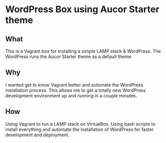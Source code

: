 # WordPress Box using Aucor Starter theme

## What
This is a Vagrant box for installing a simple LAMP stack & WordPress. The WordPress runs the Aucor Starter theme as a default theme
## Why
I wanted get to know Vagrant better and automate the WordPress installation process. This allows me to get a totally new WordPress development environment up and running in a couple minutes.
## How
Using Vagrant to run a LAMP stack on VirtualBox. Using bash scripts to install everything and automate the installation of WordPress for faster development and deployment.
